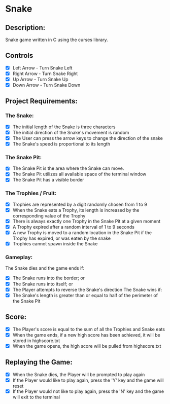 # Snake
## Description:
Snake game written in C using the curses library.

## Controls
- [x] Left Arrow - Turn Snake Left
- [x] Right Arrow - Turn Snake Right
- [x] Up Arrow - Turn Snake Up
- [x] Down Arrow - Turn Snake Down

## Project Requirements:

### The Snake:
- [x] The initial length of the Snake is three characters
- [x] The initial direction of the Snake's movement is random
- [x] The User can press the arrow keys to change the direction of the snake
- [x] The Snake's speed is proportional to its length

### The Snake Pit:
- [x] The Snake Pit is the area where the Snake can move.
- [x] The Snake Pit utilizes all available space of the terminal window
- [x] The Snake Pit has a visible border  

### The Trophies / Fruit:
- [x] Trophies are represented by a digit randomly chosen from 1 to 9
- [x] When the Snake eats a Trophy, its length is increased by the corresponding value of the Trophy
- [x] There is always exactly one Trophy in the Snake Pit at a given moment
- [x] A Trophy expired after a random interval of 1 to 9 seconds
- [x] A new Trophy is moved to a random location in the Snake Pit if the Trophy has expired, or was eaten by the snake
- [x] Trophies cannot spawn inside the Snake 

### Gameplay:
The Snake dies and the game ends if:
- [x] The Snake runs into the border; or
- [x] The Snake runs into itself; or
- [x] The Player attempts to reverse the Snake's direction
The Snake wins if:
- [x] The Snake's length is greater than or equal to half of the perimeter of the Snake Pit

## Score:
- [x] The Player's score is equal to the sum of all the Trophies and Snake eats
- [x] When the game ends, if a new high score has been achieved, it will be stored in highscore.txt
- [x] When the game opens, the high score will be pulled from highscore.txt

## Replaying the Game:
- [x] When the Snake dies, the Player will be prompted to play again
- [x] If the Player would like to play again, press the 'Y' key and the game will reset
- [x] If the Player would not like to play again, press the 'N' key and the game will exit to the terminal 
